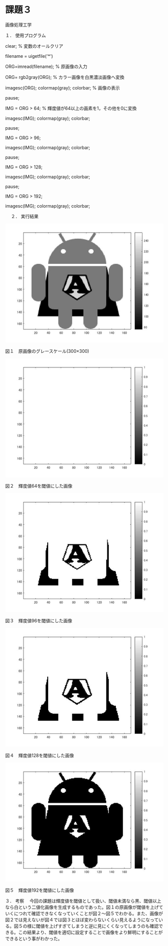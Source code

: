 # 課題３
画像処理工学


１．	使用プログラム

 clear; % 変数のオールクリア 
 
 
 filename = uigetfile('*')
 
 ORG=imread(filename); % 原画像の入力  
 
 ORG= rgb2gray(ORG); % カラー画像を白黒濃淡画像へ変換 
 
 
 imagesc(ORG); colormap(gray); colorbar; % 画像の表示 
 
 pause; 
 
 
 IMG = ORG > 64; % 輝度値が64以上の画素を1，その他を0に変換 
 
 imagesc(IMG); colormap(gray); colorbar; 
 
 pause; 
 
 
 IMG = ORG > 96; 
 
 imagesc(IMG); colormap(gray); colorbar; 
 
 pause; 
 
 
 IMG = ORG > 128; 
 
 imagesc(IMG); colormap(gray); colorbar; 
 
 pause; 
 
 
 IMG = ORG > 192; 

imagesc(IMG); colormap(gray); colorbar;



 
２．	実行結果

 ![原画像](https://github.com/enazii0312/image/blob/master/and3-1.jpg)
 
図１　原画像のグレースケール(300×300)


  ![原画像](https://github.com/enazii0312/image/blob/master/and3-2.jpg)
  
図２　輝度値64を閾値にした画像

  ![原画像](https://github.com/enazii0312/image/blob/master/and3-3.jpg)
  
図３　輝度値96を閾値にした画像

  ![原画像](https://github.com/enazii0312/image/blob/master/and3-4.jpg)
  
図４　輝度値128を閾値にした画像

  ![原画像](https://github.com/enazii0312/image/blob/master/and3-5.jpg)
  
図５　輝度値192を閾値にした画像
 

３．	考察
　今回の課題は輝度値を閾値として扱い、閾値未満なら黒、閾値以上なら白という二値化画像を生成するものであった。図１の原画像が閾値を上げていくにつれて確認できなくなっていくことが図２～図５でわかる。また、画像が図２では見えないが図４では図３とほぼ変わらないくらい見えるようになっている。図５の様に閾値を上げすぎてしまうと逆に見にくくなってしまうのも確認できる。この結果より、閾値を適切に設定することで画像をより鮮明にすることができるという事がわかった。
